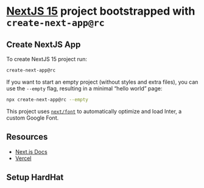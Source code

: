 # [NextJS 15](https://nextjs.org/blog/next-15-rc) project bootstrapped with `create-next-app@rc`

## Create NextJS App

To create NextJS 15 project run:

```Bash
create-next-app@rc
```

If you want to start an empty project (without styles and extra files), you can use the `--empty` flag, resulting in a minimal “hello world” page:

```Bash
npx create-next-app@rc --empty
```

This project uses [`next/font`](https://nextjs.org/docs/app/building-your-application/optimizing/fonts) to automatically optimize and load Inter, a custom Google Font.

## Resources

- [Next.js Docs](https://nextjs.org/docs)
- [Vercel](https://vercel.com/new?utm_medium=default-template&filter=next.js&utm_source=create-next-app&utm_campaign=create-next-app-readme)

## Setup HardHat